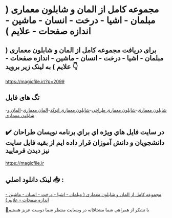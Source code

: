 # مجموعه کامل از المان و شابلون معماری ( مبلمان - اشیا - درخت - انسان - ماشین - اندازه صفحات - علایم )

## برای دریافت مجموعه کامل از المان و شابلون معماری ( مبلمان - اشیا - درخت - انسان - ماشین - اندازه صفحات - علایم ) به لینک زیر بروید 👇

https://magicfile.ir/?p=2099

## تگ های فایل

-[شابلون معماری](https://magicfile.ir/product/%d9%85%d8%ac%d9%85%d9%88%d8%b9%d9%87-%da%a9%d8%a7%d9%85%d9%84-%d8%a7%d8%b2-%d8%a7%d9%84%d9%85%d8%a7%d9%86-%d9%88-%d8%b4%d8%a7%d8%a8%d9%84%d9%88%d9%86-%d9%85%d8%b9%d9%85%d8%a7%d8%b1%d9%8a/)-[شابلون معماری طراحی](https://magicfile.ir/product/%d9%85%d8%ac%d9%85%d9%88%d8%b9%d9%87-%da%a9%d8%a7%d9%85%d9%84-%d8%a7%d8%b2-%d8%a7%d9%84%d9%85%d8%a7%d9%86-%d9%88-%d8%b4%d8%a7%d8%a8%d9%84%d9%88%d9%86-%d9%85%d8%b9%d9%85%d8%a7%d8%b1%d9%8a/)-[شابلون معماری اتوکد](https://magicfile.ir/product/%d9%85%d8%ac%d9%85%d9%88%d8%b9%d9%87-%da%a9%d8%a7%d9%85%d9%84-%d8%a7%d8%b2-%d8%a7%d9%84%d9%85%d8%a7%d9%86-%d9%88-%d8%b4%d8%a7%d8%a8%d9%84%d9%88%d9%86-%d9%85%d8%b9%d9%85%d8%a7%d8%b1%d9%8a/)-[المان معماري](https://magicfile.ir/product/%d9%85%d8%ac%d9%85%d9%88%d8%b9%d9%87-%da%a9%d8%a7%d9%85%d9%84-%d8%a7%d8%b2-%d8%a7%d9%84%d9%85%d8%a7%d9%86-%d9%88-%d8%b4%d8%a7%d8%a8%d9%84%d9%88%d9%86-%d9%85%d8%b9%d9%85%d8%a7%d8%b1%d9%8a/)-[المان و شابلون معماري](https://magicfile.ir/product/%d9%85%d8%ac%d9%85%d9%88%d8%b9%d9%87-%da%a9%d8%a7%d9%85%d9%84-%d8%a7%d8%b2-%d8%a7%d9%84%d9%85%d8%a7%d9%86-%d9%88-%d8%b4%d8%a7%d8%a8%d9%84%d9%88%d9%86-%d9%85%d8%b9%d9%85%d8%a7%d8%b1%d9%8a/)

## ✔️ در سايت فايل هاي ويژه اي براي برنامه نويسان طراحان دانشجويان و دانش آموزان قرار داده ايم از بقيه فايل سايت نيز ديدن فرماييد

https://magicfile.ir


## لينک دانلود اصلي 📥 :

[مجموعه کامل از المان و شابلون معماری ( مبلمان - اشیا - درخت - انسان - ماشین - اندازه صفحات - علایم )](https://magicfile.ir/product/%d9%85%d8%ac%d9%85%d9%88%d8%b9%d9%87-%da%a9%d8%a7%d9%85%d9%84-%d8%a7%d8%b2-%d8%a7%d9%84%d9%85%d8%a7%d9%86-%d9%88-%d8%b4%d8%a7%d8%a8%d9%84%d9%88%d9%86-%d9%85%d8%b9%d9%85%d8%a7%d8%b1%d9%8a/) 


🙏با تشکر از همراهي شما مشتاقانه در وبسایت منتظر شما دوست عزیز هستیم

